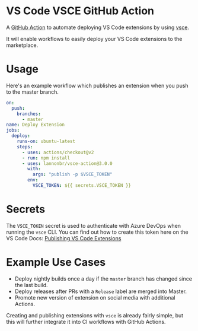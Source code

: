 # VS Code VSCE GitHub Action

A [GitHub Action](https://github.com/features/actions) to automate deploying VS Code extensions by using [vsce](https://github.com/Microsoft/vscode-vsce).

It will enable workflows to easily deploy your VS Code extensions to the marketplace.

# Usage

Here's an example workflow which publishes an extension when you push to the master branch.

```yaml
on:
  push:
    branches:
      - master
name: Deploy Extension
jobs:
  deploy:
    runs-on: ubuntu-latest
    steps:
      - uses: actions/checkout@v2
      - run: npm install
      - uses: lannonbr/vsce-action@3.0.0
        with:
          args: "publish -p $VSCE_TOKEN"
        env:
          VSCE_TOKEN: ${{ secrets.VSCE_TOKEN }}
```

# Secrets

The `VSCE_TOKEN` secret is used to authenticate with Azure DevOps when running the `vsce` CLI. You can find out how to create this token here on the VS Code Docs: [Publishing VS Code Extensions](https://code.visualstudio.com/docs/extensions/publish-extension)

# Example Use Cases

- Deploy nightly builds once a day if the `master` branch has changed since the last build.
- Deploy releases after PRs with a `Release` label are merged into Master.
- Promote new version of extension on social media with additional Actions.

Creating and publishing extensions with `vsce` is already fairly simple, but this will further integrate it into CI workflows with GitHub Actions.
